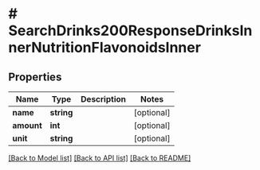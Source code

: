 # # SearchDrinks200ResponseDrinksInnerNutritionFlavonoidsInner

## Properties

Name | Type | Description | Notes
------------ | ------------- | ------------- | -------------
**name** | **string** |  | [optional]
**amount** | **int** |  | [optional]
**unit** | **string** |  | [optional]

[[Back to Model list]](../../README.md#models) [[Back to API list]](../../README.md#endpoints) [[Back to README]](../../README.md)
